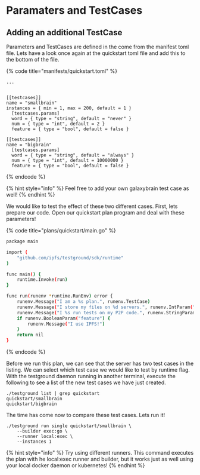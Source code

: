 # Paramaters and TestCases

## Adding an additional TestCase

Parameters and TestCases are defined in the come from the manifest toml file. Lets have a look once again at the quickstart toml file and add this to the bottom of the file. 

{% code title="manifests/quickstart.toml" %}
```
...


[[testcases]]
name = "smallbrain"
instances = { min = 1, max = 200, default = 1 }
  [testcases.params]
  word = { type = "string", default = "never" }
  num = { type = "int", default = 2 }
  feature = { type = "bool", default = false }

[[testcases]]
name = "bigbrain"
  [testcases.params]
  word = { type = "string", default = "always" }
  num = { type = "int", default = 10000000 }
  feature = { type = "bool", default = false }
```
{% endcode %}

{% hint style="info" %}
Feel free to add your own galaxybrain test case as well!
{% endhint %}

We would like to test the effect of these two different cases. First, lets prepare our code. Open our quickstart plan program and deal with these parameters!

{% code title="plans/quickstart/main.go" %}
```bash
package main

import (
	"github.com/ipfs/testground/sdk/runtime"
)

func main() {
	runtime.Invoke(run)
}

func run(runenv *runtime.RunEnv) error {
	runenv.Message("I am a %s plan.", runenv.TestCase)
	runenv.Message("I store my files on %d servers.", runenv.IntParam("num"))
	runenv.Message("I %s run tests on my P2P code.", runenv.StringParam("word"))
	if runenv.BooleanParam("feature") {
		runenv.Message("I use IPFS!")
	}
	return nil
}

```
{% endcode %}

Before we run this plan, we can see that the server has two test cases in the listing. We can select which test case we would like to test by runtime flag. With the testground daemon running in another terminal, execute the following to see a list of the new test cases we have just created.

```text
./testground list | grep quickstart
quickstart/smallbrain
quickstart/bigbrain
```

The time has come now to compare these test cases. Lets run it!

```text
./testground run single quickstart/smallbrain \
    --builder exec:go \
    --runner local:exec \
    --instances 1
```

{% hint style="info" %}
Try using different runners. This command executes the plan with he local:exec runner and builder, but it works just as well using your local docker daemon or kubernetes!
{% endhint %}

